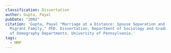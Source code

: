 ```yaml
---
classification: Dissertation
author: Gupta, Payal
pubDate: "2002"
citation: 'Gupta, Payal "Marriage at a Distance: Spouse Separation and the
  Migrant Family." PhD. Dissertation, Department of Sociology and Graduate Group
  of Demography Departments, University of Pennsylvania.'
tags:
  - MMP
---
```

